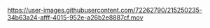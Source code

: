 


https://user-images.githubusercontent.com/72262790/215250235-34b63a24-afff-4015-952e-a26b2e8887cf.mov

